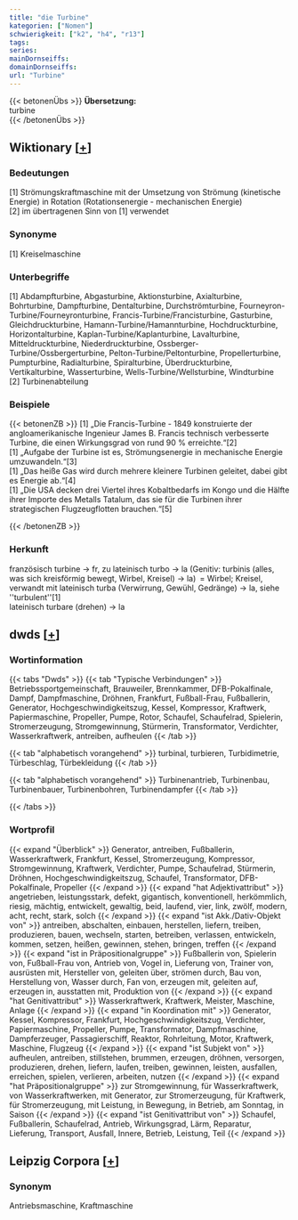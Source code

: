 ```yaml
---
title: "die Turbine"
kategorien: ["Nomen"]
schwierigkeit: ["k2", "h4", "r13"]
tags:
series:
mainDornseiffs:
domainDornseiffs:
url: "Turbine"
---
```


{{< betonenÜbs >}}
**Übersetzung:**  
turbine  
{{< /betonenÜbs >}}

## Wiktionary [[+](https://de.wiktionary.org/wiki/Turbine)]

### Bedeutungen
[1] Strömungskraftmaschine mit der Umsetzung von Strömung (kinetische Energie) in Rotation (Rotationsenergie - mechanischen Energie)  
[2] im übertragenen Sinn von [1] verwendet  

### Synonyme
[1] Kreiselmaschine  

### Unterbegriffe
[1] Abdampfturbine, Abgasturbine, Aktionsturbine, Axialturbine, Bohrturbine, Dampfturbine, Dentalturbine, Durchströmturbine, Fourneyron-Turbine/Fourneyronturbine,  Francis-Turbine/Francisturbine, Gasturbine, Gleichdruckturbine, Hamann-Turbine/Hamannturbine, Hochdruckturbine, Horizontalturbine, Kaplan-Turbine/Kaplanturbine, Lavalturbine, Mitteldruckturbine, Niederdruckturbine, Ossberger-Turbine/Ossbergerturbine, Pelton-Turbine/Peltonturbine, Propellerturbine, Pumpturbine, Radialturbine, Spiralturbine, Überdruckturbine, Vertikalturbine, Wasserturbine, Wells-Turbine/Wellsturbine, Windturbine  
[2] Turbinenabteilung  

### Beispiele
{{< betonenZB >}}
[1] „Die Francis-Turbine - 1849 konstruierte der angloamerikanische Ingenieur James B. Francis technisch verbesserte Turbine, die einen Wirkungsgrad von rund 90 % erreichte.“[2]  
[1] „Aufgabe der Turbine ist es, Strömungsenergie in mechanische Energie umzuwandeln.“[3]  
[1] „Das heiße Gas wird durch mehrere kleinere Turbinen geleitet, dabei gibt es Energie ab.“[4]  
[1] „Die USA decken drei Viertel ihres Kobaltbedarfs im Kongo und die Hälfte ihrer Importe des Metalls Tatalum, das sie für die Turbinen ihrer strategischen Flugzeugflotten brauchen.“[5]  

{{< /betonenZB >}}
### Herkunft
französisch turbine → fr, zu lateinisch turbo → la (Genitiv: turbinis (alles, was sich kreisförmig bewegt, Wirbel, Kreisel) → la) = Wirbel; Kreisel, verwandt mit lateinisch turba (Verwirrung, Gewühl, Gedränge) → la, siehe ''turbulent''[1]  
lateinisch turbare (drehen) → la  



## dwds [[+](https://www.dwds.de/wb/Turbine)]

### Wortinformation
{{< tabs "Dwds" >}}
{{< tab "Typische Verbindungen" >}}
Betriebssportgemeinschaft, Brauweiler, Brennkammer, DFB-Pokalfinale, Dampf, Dampfmaschine, Dröhnen, Frankfurt, Fußball-Frau, Fußballerin, Generator, Hochgeschwindigkeitszug, Kessel, Kompressor, Kraftwerk, Papiermaschine, Propeller, Pumpe, Rotor, Schaufel, Schaufelrad, Spielerin, Stromerzeugung, Stromgewinnung, Stürmerin, Transformator, Verdichter, Wasserkraftwerk, antreiben, aufheulen
{{< /tab >}}

{{< tab "alphabetisch vorangehend" >}}
turbinal, turbieren, Turbidimetrie, Türbeschlag, Türbekleidung
{{< /tab >}}

{{< tab "alphabetisch vorangehend" >}}
Turbinenantrieb, Turbinenbau, Turbinenbauer, Turbinenbohren, Turbinendampfer
{{< /tab >}}

{{< /tabs >}}

### Wortprofil
{{< expand "Überblick" >}} Generator, antreiben, Fußballerin, Wasserkraftwerk, Frankfurt, Kessel, Stromerzeugung, Kompressor, Stromgewinnung, Kraftwerk, Verdichter, Pumpe, Schaufelrad, Stürmerin, Dröhnen, Hochgeschwindigkeitszug, Schaufel, Transformator, DFB-Pokalfinale, Propeller {{< /expand >}}
{{< expand "hat Adjektivattribut" >}} angetrieben, leistungsstark, defekt, gigantisch, konventionell, herkömmlich, riesig, mächtig, entwickelt, gewaltig, beid, laufend, vier, link, zwölf, modern, acht, recht, stark, solch {{< /expand >}}
{{< expand "ist Akk./Dativ-Objekt von" >}} antreiben, abschalten, einbauen, herstellen, liefern, treiben, produzieren, bauen, wechseln, starten, betreiben, verlassen, entwickeln, kommen, setzen, heißen, gewinnen, stehen, bringen, treffen {{< /expand >}}
{{< expand "ist in Präpositionalgruppe" >}} Fußballerin von, Spielerin von, Fußball-Frau von, Antrieb von, Vogel in, Lieferung von, Trainer von, ausrüsten mit, Hersteller von, geleiten über, strömen durch, Bau von, Herstellung von, Wasser durch, Fan von, erzeugen mit, geleiten auf, erzeugen in, ausstatten mit, Produktion von {{< /expand >}}
{{< expand "hat Genitivattribut" >}} Wasserkraftwerk, Kraftwerk, Meister, Maschine, Anlage {{< /expand >}}
{{< expand "in Koordination mit" >}} Generator, Kessel, Kompressor, Frankfurt, Hochgeschwindigkeitszug, Verdichter, Papiermaschine, Propeller, Pumpe, Transformator, Dampfmaschine, Dampferzeuger, Passagierschiff, Reaktor, Rohrleitung, Motor, Kraftwerk, Maschine, Flugzeug {{< /expand >}}
{{< expand "ist Subjekt von" >}} aufheulen, antreiben, stillstehen, brummen, erzeugen, dröhnen, versorgen, produzieren, drehen, liefern, laufen, treiben, gewinnen, leisten, ausfallen, erreichen, spielen, verlieren, arbeiten, nutzen {{< /expand >}}
{{< expand "hat Präpositionalgruppe" >}} zur Stromgewinnung, für Wasserkraftwerk, von Wasserkraftwerken, mit Generator, zur Stromerzeugung, für Kraftwerk, für Stromerzeugung, mit Leistung, in Bewegung, in Betrieb, am Sonntag, in Saison {{< /expand >}}
{{< expand "ist Genitivattribut von" >}} Schaufel, Fußballerin, Schaufelrad, Antrieb, Wirkungsgrad, Lärm, Reparatur, Lieferung, Transport, Ausfall, Innere, Betrieb, Leistung, Teil {{< /expand >}}

## Leipzig Corpora [[+](https://corpora.uni-leipzig.de/en/res?word=Turbine&corpusId=deu_newscrawl-public_2018)]


### Synonym
Antriebsmaschine, Kraftmaschine

